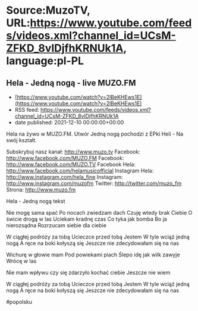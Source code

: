 # Source:MuzoTV, URL:https://www.youtube.com/feeds/videos.xml?channel_id=UCsM-ZFKD_8vlDjfhKRNUk1A, language:pl-PL

## Hela - Jedną nogą - live MUZO.FM
 - [https://www.youtube.com/watch?v=2lBeKHEws1E](https://www.youtube.com/watch?v=2lBeKHEws1E)
 - RSS feed: https://www.youtube.com/feeds/videos.xml?channel_id=UCsM-ZFKD_8vlDjfhKRNUk1A
 - date published: 2021-12-10 00:00:00+00:00

Hela na żywo w MUZO.FM. Utwór Jedną nogą pochodzi z EPki Heli - Na swój kształt. 

Subskrybuj nasz kanał: http://www.muzo.tv
Facebook: http://www.facebook.com/MUZO.FM
Facebook: http://www.facebook.com/MUZO.TV
Facebook Hela: http://www.facebook.com/helamusicofficial
Instagram Hela: http://www.instagram.com/hela_fine
Instagram: http://www.instagram.com/muzofm
Twitter: http://twitter.com/muzo_fm
Strona: http://www.muzo.fm


Hela - Jedną nogą tekst 

Nie mogę sama spać
Po nocach zwiedzam dach
Czuję wtedy brak
Ciebie
O świcie drogą w las
Uciekam kradnę czas
Co tyka jak bomba
Bo ja nierozsądna
Rozrzucam siebie dla ciebie

W ciągłej podróży za tobą
Ucieczce przed tobą
Jestem
W tyle wciąż jedną nogą
A ręce na boki kołyszą się
Jeszcze nie zdecydowałam się
na nas

Wichurę w głowie mam
Pod powiekami piach
Ślepo idę jak wilk zawyje
Wrócę w las

Nie mam wpływu
czy się zdarzyło
kochać
ciebie
Jeszcze nie wiem

W ciągłej podróży za tobą
Ucieczce przed tobą
Jestem
W tyle wciąż jedną nogą
A ręce na boki kołyszą się
Jeszcze nie zdecydowałam się
na nas 

#popolsku

